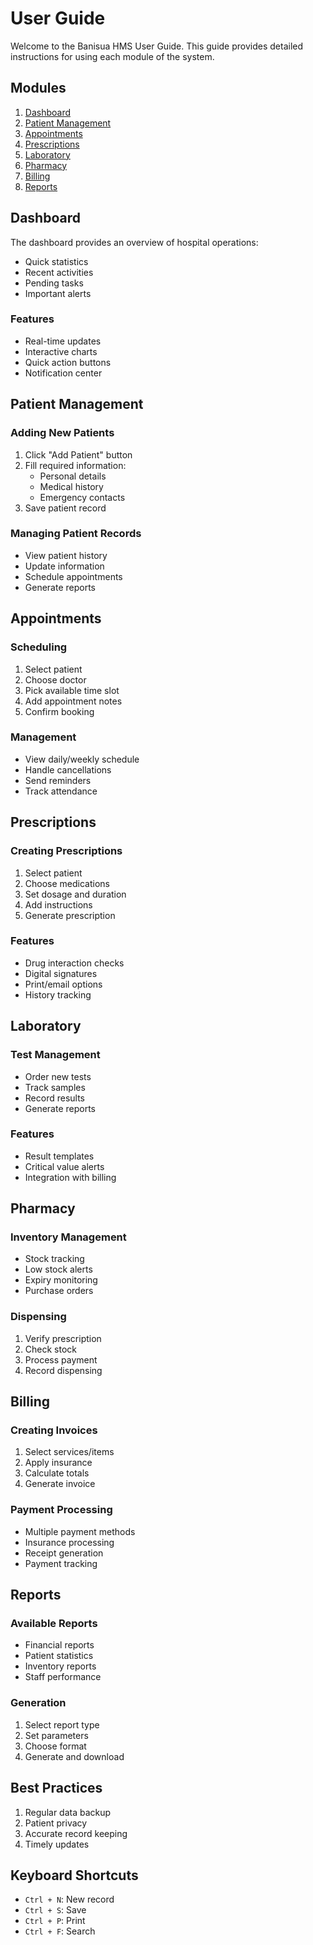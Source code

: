 # User Guide

Welcome to the Banisua HMS User Guide. This guide provides detailed instructions for using each module of the system.

## Modules

1. [Dashboard](#dashboard)
2. [Patient Management](#patient-management)
3. [Appointments](#appointments)
4. [Prescriptions](#prescriptions)
5. [Laboratory](#laboratory)
6. [Pharmacy](#pharmacy)
7. [Billing](#billing)
8. [Reports](#reports)

## Dashboard

The dashboard provides an overview of hospital operations:

- Quick statistics
- Recent activities
- Pending tasks
- Important alerts

### Features

- Real-time updates
- Interactive charts
- Quick action buttons
- Notification center

## Patient Management

### Adding New Patients

1. Click "Add Patient" button
2. Fill required information:
   - Personal details
   - Medical history
   - Emergency contacts
3. Save patient record

### Managing Patient Records

- View patient history
- Update information
- Schedule appointments
- Generate reports

## Appointments

### Scheduling

1. Select patient
2. Choose doctor
3. Pick available time slot
4. Add appointment notes
5. Confirm booking

### Management

- View daily/weekly schedule
- Handle cancellations
- Send reminders
- Track attendance

## Prescriptions

### Creating Prescriptions

1. Select patient
2. Choose medications
3. Set dosage and duration
4. Add instructions
5. Generate prescription

### Features

- Drug interaction checks
- Digital signatures
- Print/email options
- History tracking

## Laboratory

### Test Management

- Order new tests
- Track samples
- Record results
- Generate reports

### Features

- Result templates
- Critical value alerts
- Integration with billing

## Pharmacy

### Inventory Management

- Stock tracking
- Low stock alerts
- Expiry monitoring
- Purchase orders

### Dispensing

1. Verify prescription
2. Check stock
3. Process payment
4. Record dispensing

## Billing

### Creating Invoices

1. Select services/items
2. Apply insurance
3. Calculate totals
4. Generate invoice

### Payment Processing

- Multiple payment methods
- Insurance processing
- Receipt generation
- Payment tracking

## Reports

### Available Reports

- Financial reports
- Patient statistics
- Inventory reports
- Staff performance

### Generation

1. Select report type
2. Set parameters
3. Choose format
4. Generate and download

## Best Practices

1. Regular data backup
2. Patient privacy
3. Accurate record keeping
4. Timely updates

## Keyboard Shortcuts

- `Ctrl + N`: New record
- `Ctrl + S`: Save
- `Ctrl + P`: Print
- `Ctrl + F`: Search